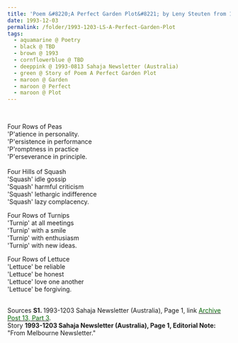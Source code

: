 ```yaml
---
title: 'Poem &#8220;A Perfect Garden Plot&#8221; by Leny Steuten from 1993-1203 Sahaja Newsletter (Australia), Page 1'
date: 1993-12-03
permalink: /folder/1993-1203-LS-A-Perfect-Garden-Plot
tags:
  - aquamarine @ Poetry
  - black @ TBD
  - brown @ 1993
  - cornflowerblue @ TBD
  - deeppink @ 1993-0813 Sahaja Newsletter (Australia)
  - green @ Story of Poem A Perfect Garden Plot
  - maroon @ Garden
  - maroon @ Perfect
  - maroon @ Plot
---
```


<br>

<p>
Four Rows of Peas<br>
'P'atience in personality.<br>
'P'ersistence in performance<br>
'P'romptness in practice<br>
'P'erseverance in principle.<br>
<br>
Four Hills of Squash<br>
'Squash' idle gossip<br>
'Squash' harmful criticism<br>
'Squash' lethargic indifference<br>
'Squash' lazy complacency.<br>

Four Rows of Turnips<br>
'Turnip' at all meetings<br>
'Turnip' with a smile<br>
'Turnip' with enthusiasm<br>
'Turnip' with new ideas.<br>

Four Rows of Lettuce<br>
'Lettuce' be reliable<br>
'Lettuce' be honest<br>
'Lettuce' love one another<br>
'Lettuce' be forgiving.<br>
</p>

<br>

<wave-list>
<list-title color="DarkSeaGreen" width="55">Sources</list-title>
  <list-item color="BlanchedAlmond"  width="280"><b>S1. </b> 1993-1203 Sahaja Newsletter (Australia), Page 1, link </font> <a href="https://seven-teams.github.io/archives/2023/0907"><font color="DarkGreen">Archive Post 13, Part 3</font></a>.</list-item>
</wave-list>

<br>

<wave-list>
<list-title color="DarkSeaGreen" width="40">Story</list-title>
  <list-item color="BlanchedAlmond"  width="280"><b>1993-1203 Sahaja Newsletter (Australia), Page 1, Editorial Note:</b> "From Melbourne Newsletter."</list-item>
</wave-list>